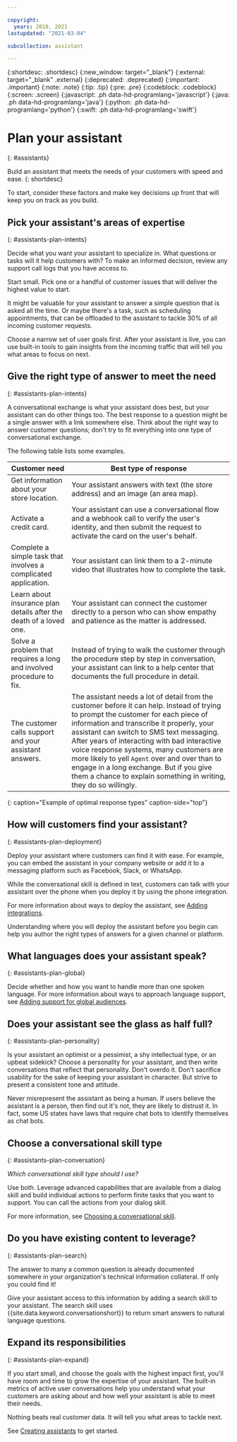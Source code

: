 ```yaml
---

copyright:
  years: 2018, 2021
lastupdated: "2021-03-04"

subcollection: assistant

---
```


{:shortdesc: .shortdesc}
{:new_window: target="_blank"}
{:external: target="_blank" .external}
{:deprecated: .deprecated}
{:important: .important}
{:note: .note}
{:tip: .tip}
{:pre: .pre}
{:codeblock: .codeblock}
{:screen: .screen}
{:javascript: .ph data-hd-programlang='javascript'}
{:java: .ph data-hd-programlang='java'}
{:python: .ph data-hd-programlang='python'}
{:swift: .ph data-hd-programlang='swift'}

# Plan your assistant
{: #assistants}

Build an assistant that meets the needs of your customers with speed and ease.
{: shortdesc}

To start, consider these factors and make key decisions up front that will keep you on track as you build.

## Pick your assistant's areas of expertise
{: #assistants-plan-intents}

Decide what you want your assistant to specialize in. What questions or tasks will it help customers with? To make an informed decision, review any support call logs that you have access to.

Start small. Pick one or a handful of customer issues that will deliver the highest value to start. 

It might be valuable for your assistant to answer a simple question that is asked all the time. Or maybe there's a task, such as scheduling appointments, that can be offloaded to the assistant to tackle 30% of all incoming customer requests.

Choose a narrow set of user goals first. After your assistant is live, you can use built-in tools to gain insights from the incoming traffic that will tell you what areas to focus on next.

## Give the right type of answer to meet the need
{: #assistants-plan-intents}

A conversational exchange is what your assistant does best, but your assistant can do other things too. The best response to a question might be a single answer with a link somewhere else. Think about the right way to answer customer questions; don't try to fit everything into one type of conversational exchange.

The following table lists some examples.

| Customer need | Best type of response |
|---------------|-----------------------|
| Get information about your store location. | Your assistant answers with text (the store address) and an image (an area map). |
| Activate a credit card. | Your assistant can use a conversational flow and a webhook call to verify the user's identity, and then submit the request to activate the card on the user's behalf. |
| Complete a simple task that involves a complicated application. | Your assistant can link them to a 2-minute video that illustrates how to complete the task. |
| Learn about insurance plan details after the death of a loved one. | Your assistant can connect the customer directly to a person who can show empathy and patience as the matter is addressed. |
| Solve a problem that requires a long and involved procedure to fix. | Instead of trying to walk the customer through the procedure step by step in conversation, your assistant can link to a help center that documents the full procedure in detail. |
| The customer calls support and your assistant answers. | The assistant needs a lot of detail from the customer before it can help. Instead of trying to prompt the customer for each piece of information and transcribe it properly, your assistant can switch to SMS text messaging. After years of interacting with bad interactive voice response systems, many customers are more likely to yell `Agent` over and over than to engage in a long exchange. But if you give them a chance to explain something in writing, they do so willingly. |
{: caption="Example of optimal response types" caption-side="top"}

## How will customers find your assistant?
{: #assistants-plan-deployment}

Deploy your assistant where customers can find it with ease. For example, you can embed the assistant in your company website or add it to a messaging platform such as Facebook, Slack, or WhatsApp.

While the conversational skill is defined in text, customers can talk with your assistant over the phone when you deploy it by using the phone integration.

For more information about ways to deploy the assistant, see [Adding integrations](/docs/assistant?topic=assistant-deploy-integration-add).

Understanding where you will deploy the assistant before you begin can help you author the right types of answers for a given channel or platform.

## What languages does your assistant speak?
{: #assistants-plan-global}

Decide whether and how you want to handle more than one spoken language. For more information about ways to approach language support, see [Adding support for global audiences](/docs/assistant?topic=assistant-language).

## Does your assistant see the glass as half full?
{: #assistants-plan-personality}

Is your assistant an optimist or a pessimist, a shy intellectual type, or an upbeat sidekick? Choose a personality for your assistant, and then write conversations that reflect that personality. Don't overdo it. Don't sacrifice usability for the sake of keeping your assistant in character. But strive to present a consistent tone and attitude.

Never misrepresent the assistant as being a human. If users believe the assistant is a person, then find out it's not, they are likely to distrust it. In fact, some US states have laws that require chat bots to identify themselves as chat bots.

## Choose a conversational skill type
{: #assistants-plan-conversation}

*Which conversational skill type should I use?*

Use both. Leverage advanced capabilities that are available from a dialog skill and build individual actions to perform finite tasks that you want to support. You can call the actions from your dialog skill.

For more information, see [Choosing a conversational skill](/docs/assistant?topic=assistant-skills-choose).

## Do you have existing content to leverage?
{: #assistants-plan-search}

The answer to many a common question is already documented somewhere in your organization's technical information collateral. If only you could find it! 

Give your assistant access to this information by adding a search skill to your assistant. The search skill uses {{site.data.keyword.conversationshort}} to return smart answers to natural language questions.

## Expand its responsibilities
{: #assistants-plan-expand}

If you start small, and choose the goals with the highest impact first, you'll have room and time to grow the expertise of your assistant. The built-in metrics of active user conversations help you understand what your customers are asking about and how well your assistant is able to meet their needs. 

Nothing beats real customer data. It will tell you what areas to tackle next.

See [Creating assistants](/docs/assistant?topic=assistant-assistant-add) to get started.